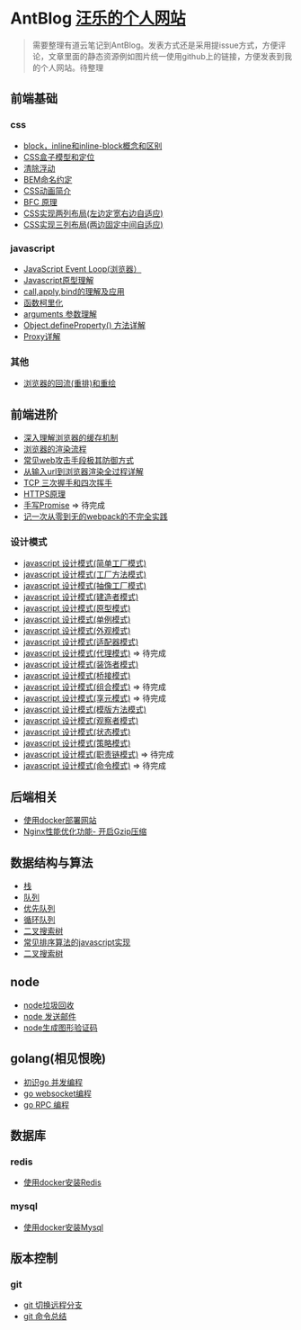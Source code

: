 # AntBlog  [汪乐的个人网站](https://github.com/antbaobao/AntVueBlogFront) 
> 需要整理有道云笔记到AntBlog。发表方式还是采用提issue方式，方便评论，文章里面的静态资源例如图片统一使用github上的链接，方便发表到我的个人网站。待整理
## 前端基础
### css
* [block，inline和inline-block概念和区别](https://github.com/antbaobao/AntBlog/issues/48)
* [CSS盒子模型和定位](https://github.com/antbaobao/AntBlog/issues/7)
* [清除浮动](https://github.com/antbaobao/AntBlog/issues/11)
* [BEM命名约定](https://github.com/antbaobao/AntBlog/issues/10)
* [CSS动画简介](https://github.com/antbaobao/AntBlog/issues/12)
* [BFC 原理](https://github.com/antbaobao/AntBlog/issues/25)
* [CSS实现两列布局(左边定宽右边自适应)](https://github.com/antbaobao/AntBlog/issues/26)
* [CSS实现三列布局(两边固定中间自适应)](https://github.com/antbaobao/AntBlog/issues/27)
### javascript
* [JavaScript Event Loop(浏览器）](https://github.com/antbaobao/AntBlog/issues/13)
* [Javascript原型理解](https://github.com/antbaobao/AntBlog/issues/14)
* [call,apply,bind的理解及应用](https://github.com/antbaobao/AntBlog/issues/15)
* [函数柯里化](https://github.com/antbaobao/AntBlog/issues/16)
* [arguments 参数理解](https://github.com/antbaobao/AntBlog/issues/17)
* [Object.defineProperty() 方法详解](https://github.com/antbaobao/AntBlog/issues/18)
* [Proxy详解](https://github.com/antbaobao/AntBlog/issues/19)
### 其他
* [浏览器的回流(重排)和重绘](https://github.com/antbaobao/AntBlog/issues/9)
## 前端进阶
* [深入理解浏览器的缓存机制](https://github.com/antbaobao/AntBlog/issues/1)
* [浏览器的渲染流程](https://github.com/antbaobao/AntBlog/issues/8)
* [常见web攻击手段极其防御方式](https://github.com/antbaobao/AntBlog/issues/2)
* [从输入url到浏览器渲染全过程详解](https://github.com/antbaobao/AntBlog/issues/3)
* [TCP 三次握手和四次挥手](https://github.com/antbaobao/AntBlog/issues/4)
* [HTTPS原理](https://github.com/antbaobao/AntBlog/issues/5)
* [手写Promise](https://github.com/antbaobao/AntBlog/issues/29) => 待完成
* [记一次从零到无的webpack的不完全实践](https://github.com/antbaobao/AntBlog/issues/49)
### 设计模式
* [javascript 设计模式(简单工厂模式)](https://github.com/antbaobao/AntBlog/issues/21)
* [javascript 设计模式(工厂方法模式)](https://github.com/antbaobao/AntBlog/issues/22)
* [javascript 设计模式(抽像工厂模式)](https://github.com/antbaobao/AntBlog/issues/23)
* [javascript 设计模式(建造者模式)](https://github.com/antbaobao/AntBlog/issues/28)
* [javascript 设计模式(原型模式)](https://github.com/antbaobao/AntBlog/issues/31)
* [javascript 设计模式(单例模式)](https://github.com/antbaobao/AntBlog/issues/32)
* [javascript 设计模式(外观模式)](https://github.com/antbaobao/AntBlog/issues/33)
* [javascript 设计模式(适配器模式)](https://github.com/antbaobao/AntBlog/issues/34)
* [javascript 设计模式(代理模式)](#)  => 待完成
* [javascript 设计模式(装饰者模式)](https://github.com/antbaobao/AntBlog/issues/35)
* [javascript 设计模式(桥接模式)](https://github.com/antbaobao/AntBlog/issues/36)
* [javascript 设计模式(组合模式)](#)  => 待完成
* [javascript 设计模式(享元模式)](#)  => 待完成
* [javascript 设计模式(模版方法模式)](https://github.com/antbaobao/AntBlog/issues/40)
* [javascript 设计模式(观察者模式)](https://github.com/antbaobao/AntBlog/issues/24)
* [javascript 设计模式(状态模式)](https://github.com/antbaobao/AntBlog/issues/41)
* [javascript 设计模式(策略模式)](https://github.com/antbaobao/AntBlog/issues/45)
* [javascript 设计模式(职责链模式)](#) => 待完成
* [javascript 设计模式(命令模式)](#) => 待完成
## 后端相关
* [使用docker部署网站](https://github.com/antbaobao/AntBlog/issues/20)
* [Nginx性能优化功能- 开启Gzip压缩](https://github.com/antbaobao/AntBlog/issues/51)
## 数据结构与算法
* [栈](https://github.com/antbaobao/AntBlog/issues/52)
* [队列](https://github.com/antbaobao/AntBlog/issues/53)
* [优先队列 ](https://github.com/antbaobao/AntBlog/issues/54)
* [循环队列](https://github.com/antbaobao/AntBlog/issues/55)
* [二叉搜索树](https://github.com/antbaobao/AntBlog/issues/57)
* [常见排序算法的javascript实现](https://github.com/antbaobao/AntBlog/issues/6)
* [二叉搜索树](https://github.com/antbaobao/AntBlog/issues/30)
## node
* [node垃圾回收](https://github.com/antbaobao/AntBlog/issues/37)
* [node 发送邮件](https://github.com/antbaobao/AntBlog/issues/43)
* [node生成图形验证码](https://github.com/antbaobao/AntBlog/issues/44)
## golang(相见恨晚)
* [初识go 并发编程](https://github.com/antbaobao/AntBlog/issues/38)
* [go websocket编程](https://github.com/antbaobao/AntBlog/issues/39)
* [go RPC 编程](https://github.com/antbaobao/AntBlog/issues/46)
## 数据库
### redis
* [使用docker安装Redis](https://github.com/antbaobao/AntBlog/issues/42)
### mysql
* [使用docker安装Mysql](https://github.com/antbaobao/AntBlog/issues/50)
## 版本控制
### git
* [git 切换远程分支](https://github.com/antbaobao/AntBlog/issues/47)
* [git 命令总结](https://github.com/antbaobao/AntBlog/issues/56)

